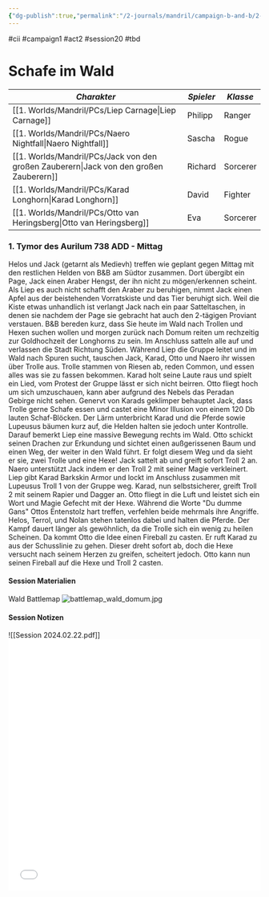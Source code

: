 ```yaml
---
{"dg-publish":true,"permalink":"/2-journals/mandril/campaign-b-and-b/2-act/2024-02-22/"}
---
```


#cii #campaign1 #act2 #session20 #tbd 

# Schafe im Wald

| *Charakter* | *Spieler* | *Klasse* |
| ----------- | ----------- | ----------- |
| [[1. Worlds/Mandril/PCs/Liep Carnage\|Liep Carnage]] | Philipp | Ranger |
| [[1. Worlds/Mandril/PCs/Naero Nightfall\|Naero Nightfall]] | Sascha | Rogue |
| [[1. Worlds/Mandril/PCs/Jack von den großen Zauberern\|Jack von den großen Zauberern]] | Richard | Sorcerer |
| [[1. Worlds/Mandril/PCs/Karad Longhorn\|Karad Longhorn]] | David | Fighter |
| [[1. Worlds/Mandril/PCs/Otto van Heringsberg\|Otto van Heringsberg]] | Eva | Sorcerer |

### 1. Tymor des Aurilum 738 ADD - Mittag
Helos und Jack (getarnt als Medievh) treffen wie geplant gegen Mittag mit den restlichen Helden von B&B am Südtor zusammen. Dort übergibt ein Page, Jack einen Araber Hengst, der ihn nicht zu mögen/erkennen scheint. Als Liep es auch nicht schafft den Araber zu beruhigen, nimmt Jack einen Apfel aus der beistehenden Vorratskiste und das Tier beruhigt sich. Weil die Kiste etwas unhandlich ist verlangt Jack nach ein paar Satteltaschen, in denen sie nachdem der Page sie gebracht hat auch den 2-tägigen Proviant verstauen.
B&B bereden kurz, dass Sie heute im Wald nach Trollen und Hexen suchen wollen und morgen zurück nach Domum reiten um rechzeitig zur Goldhochzeit der Longhorns zu sein. Im Anschluss satteln alle auf und verlassen die Stadt Richtung Süden. Während Liep die Gruppe leitet und im Wald nach Spuren sucht, tauschen Jack, Karad, Otto und Naero ihr wissen über Trolle aus. Trolle stammen von Riesen ab, reden Common, und essen alles was sie zu fassen bekommen.
Karad holt seine Laute raus und spielt ein Lied, vom Protest der Gruppe lässt er sich nicht beirren. Otto fliegt hoch um sich umzuschauen, kann aber aufgrund des Nebels das Peradan Gebirge nicht sehen. Genervt von Karads geklimper behauptet Jack, dass Trolle gerne Schafe essen und castet eine Minor Illusion von einem 120 Db lauten Schaf-Blöcken. Der Lärm unterbricht Karad und die Pferde sowie Lupeusus bäumen kurz auf, die Helden halten sie jedoch unter Kontrolle. Darauf bemerkt Liep eine massive Bewegung rechts im Wald. Otto schickt seinen Drachen zur Erkundung und sichtet einen außgerissenen Baum und einen Weg, der weiter in den Wald führt. Er folgt diesem Weg und da sieht er sie, zwei Trolle und eine Hexe!
Jack sattelt ab und greift sofort Troll 2 an. Naero unterstützt Jack indem er den Troll 2 mit seiner Magie verkleinert. Liep gibt Karad Barkskin Armor und lockt im Anschluss zusammen mit Lupeusus Troll 1 von der Gruppe weg. Karad, nun selbstsicherer, greift Troll 2 mit seinem Rapier und Dagger an. Otto fliegt in die Luft und leistet sich ein Wort und Magie Gefecht mit der Hexe. Während die Worte "Du dumme Gans" Ottos Entenstolz hart treffen, verfehlen beide mehrmals ihre Angriffe. Helos, Terrol, und Nolan stehen tatenlos dabei und halten die Pferde. Der Kampf dauert länger als gewöhnlich, da die Trolle sich ein wenig zu heilen Scheinen. Da kommt Otto die Idee einen Fireball zu casten. Er ruft Karad zu aus der Schusslinie zu gehen. Dieser dreht sofort ab, doch die Hexe versucht nach seinem Herzen zu greifen, scheitert jedoch. Otto kann nun seinen Fireball auf die Hexe und Troll 2 casten. 

#### Session Materialien
Wald Battlemap
![battlemap_wald_domum.jpg](/img/user/z_Attachments/battlemap_wald_domum.jpg)
#### Session Notizen
![[Session 2024.02.22.pdf]]
<embed src="/img/Session 2024.02.22.pdf" type="application/pdf" width="100%" height=500 />